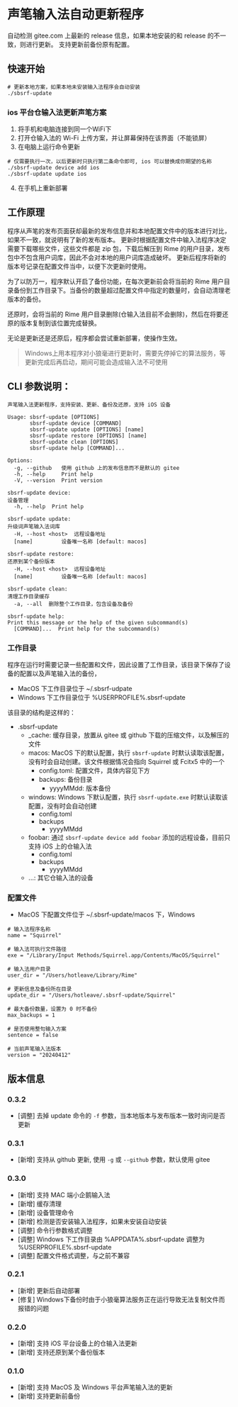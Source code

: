 # 声笔输入法自动更新程序

自动检测 gitee.com 上最新的 release 信息，如果本地安装的和 release 的不一致，则进行更新。
支持更新前备份原有配置。

## 快速开始

```shell
# 更新本地方案，如果本地未安装输入法程序会自动安装
./sbsrf-update
```

### ios 平台仓输入法更新声笔方案

1. 将手机和电脑连接到同一个WiFi下
2. 打开仓输入法的 Wi-Fi 上传方案，并让屏幕保持在该界面（不能锁屏）
3. 在电脑上运行命令更新
  ```shell
  # 仅需要执行一次，以后更新时只执行第二条命令即可, ios 可以替换成你期望的名称
  ./sbsrf-update device add ios
  ./sbsrf-update update ios
  ```
4. 在手机上重新部署

## 工作原理

程序从声笔的发布页面获却最新的发布信息并和本地配置文件中的版本进行对比，如果不一致，就说明有了新的发布版本。
更新时根据配置文件中输入法程序决定需要下载哪些文件，这些文件都是 zip 包，下载后解压到 Rime 的用户目录，发布包中不包含用户词库，因此不会对本地的用户词库造成破坏。
更新后程序将新的版本号记录在配置文件当中，以便下次更新时使用。

为了以防万一，程序默认开启了备份功能，在每次更新前会将当前的 Rime 用户目录备份到工作目录下。当备份的数量超过配置文件中指定的数量时，会自动清理老版本的备份。

还原时，会将当前的 Rime 用户目录删除(仓输入法目前不会删除)，然后在将要还原的版本复制到该位置完成替换。

无论是更新还是还原后，程序都会尝试重新部署，使操作生效。

> Windows上用本程序对小狼毫进行更新时，需要先停掉它的算法服务，等更新完成后再启动，期间可能会造成输入法不可使用


## CLI 参数说明：

```text
声笔输入法更新程序，支持安装、更新、备份及还原，支持 iOS 设备

Usage: sbsrf-update [OPTIONS]
       sbsrf-update device [COMMAND]
       sbsrf-update update [OPTIONS] [name]
       sbsrf-update restore [OPTIONS] [name]
       sbsrf-update clean [OPTIONS]
       sbsrf-update help [COMMAND]...

Options:
  -g, --github   使用 github 上的发布信息而不是默认的 gitee
  -h, --help     Print help
  -V, --version  Print version

sbsrf-update device:
设备管理
  -h, --help  Print help

sbsrf-update update:
升级词声笔输入法词库
  -H, --host <host>  远程设备地址
  [name]         设备唯一名称 [default: macos]

sbsrf-update restore:
还原到某个备份版本
  -H, --host <host>  远程设备地址
  [name]         设备唯一名称 [default: macos]

sbsrf-update clean:
清理工作目录缓存
  -a, --all  删除整个工作目录，包含设备及备份

sbsrf-update help:
Print this message or the help of the given subcommand(s)
  [COMMAND]...  Print help for the subcommand(s)
```

### 工作目录

程序在运行时需要记录一些配置和文件，因此设置了工作目录，该目录下保存了设备的配置以及声笔输入法的备份，

- MacOS 下工作目录位于 ~/.sbsrf-udpate
- Windows 下工作目录位于 %USERPROFILE%\.sbsrf-update

该目录的结构是这样的：

- .sbsrf-update
  - _cache: 缓存目录，放置从 gitee 或 github 下载的压缩文件，以及解压的文件
  - macos: MacOS 下的默认配置，执行 `sbsrf-update` 时默认读取该配置，没有时会自动创建。该文件根据情况会指向 Squirrel 或 Fcitx5 中的一个
    - config.toml: 配置文件，具体内容见下方
    - backups: 备份目录
      - yyyyMMdd: 版本备份
  - windows: Windows 下默认配置，执行 `sbsrf-update.exe` 时默认读取该配置，没有时会自动创建
    - config.toml
    - backups
      - yyyyMMdd
  - foobar: 通过 `sbsrf-update device add foobar` 添加的远程设备，目前只支持 iOS 上的仓输入法
    - config.toml
    - backups
      - yyyyMMdd
  - ...: 其它仓输入法的设备

### 配置文件

- MacOS 下配置文件位于 ~/.sbsrf-update/macos 下，Windows

```text
# 输入法程序名称
name = "Squirrel"

# 输入法可执行文件路径
exe = "/Library/Input Methods/Squirrel.app/Contents/MacOS/Squirrel"

# 输入法用户目录
user_dir = "/Users/hotleave/Library/Rime"

# 更新信息及备份所在目录
update_dir = "/Users/hotleave/.sbsrf-update/Squirrel"

# 最大备份数量，设置为 0 时不备份
max_backups = 1

# 是否使用整句输入方案
sentence = false

# 当前声笔输入法版本
version = "20240412"
```

## 版本信息

### 0.3.2

- [调整] 去掉 update 命令的 `-f` 参数，当本地版本与发布版本一致时询问是否更新

### 0.3.1

- [新增] 支持从 github 更新, 使用 `-g` 或 `--github` 参数，默认使用 gitee

### 0.3.0

- [新增] 支持 MAC 端小企鹅输入法
- [新增] 缓存清理
- [新增] 设备管理命令
- [新增] 检测是否安装输入法程序，如果未安装自动安装
- [调整] 命令行参数格式调整
- [调整] Windows 下工作目录由 %APPDATA%\.sbsrf-update 调整为 %USERPROFILE%\.sbsrf-update
- [调整] 配置文件格式调整，与之前不兼容

### 0.2.1

- [新增] 更新后自动部署
- [修复] Windows下备份时由于小狼毫算法服务正在运行导致无法复制文件而报错的问题

### 0.2.0

- [新增] 支持 iOS 平台设备上的仓输入法更新
- [新增] 支持还原到某个备份版本

### 0.1.0

- [新增] 支持 MacOS 及 Windows 平台声笔输入法的更新
- [新增] 支持更新前备份

